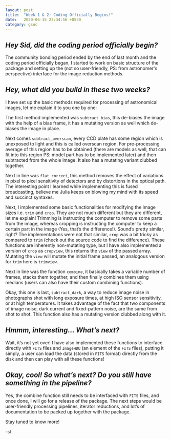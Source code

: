 ```yaml
---
layout: post
title:  "Week 1 & 2: Coding Officially Begins!"
date:   2020-06-15 23:34:56 +0530
category: gsoc
---
```


## *Hey Sid, did the coding period officially begin?*

The community bonding period ended by the end of last month and the coding period officially began, I started to work on basic structure of the package and setting up the (not so user-friendly, PS: from astronomer's perspective) interface for the image reduction methods.

## *Hey, what did you build in these two weeks?*

I have set up the basic methods required for processing of astronomical images, let me explain it to you one by one:

The first method implemented was `subtract_bias`, this de-biases the image with the help of a bias frame, it has a mutating version as well which de-biases the image in place.

Next comes `subtract_overscan`, every CCD plate has some region which is unexposed to light and this is called overscan region. For pre-processing average of this region has to be obtained (there are models as well, that can fit into this region PS: model part has to be implemented later) and then subtracted from the whole image. It also has a mutating variant clubbed together.

Next in line was `flat_correct`, this method removes the effect of variations in pixel to pixel sensitivity of detectors and by distortions in the optical path. The interesting point I learned while implementing this is fused broadcasting, believe me Julia keeps on blowing my mind with its speed and succinct syntaxes.

Next, I implemented some basic functionalities for modifying the image sizes i.e. `trim` and `crop`. They are not much different but they are different, let me explain! Trimming is instructing the computer to remove some parts from the image, whereas cropping is instructing the computer to keep a certain part in the image (Yes, that’s the difference!). Sound’s pretty similar, right? The implementations were not that similar, `crop` was a bit tricky as compared to `trim` (check out the source code to find the difference). These functions are inherently non-mutating type, but I have also implemented a version of `crop` as `cropview`, this returns the `view` of the passed array. Mutating the `view` will mutate the initial frame passed, an analogous version for `trim` here is `trimview`.

Next in line was the function `combine`, it basically takes a variable number of frames, stacks them together, and then finally combines them using medians (users can also have their custom combining functions).

Okay, this one is last, `subtract_dark`, a way to reduce image noise in photographs shot with long exposure times, at high ISO sensor sensitivity, or at high temperatures. It takes advantage of the fact that two components of image noise, dark current and fixed-pattern noise, are the same from shot to shot. This function also has a mutating version clubbed along with it.

## *Hmmm, interesting… What’s next?*

Wait, it’s not yet over! I have also implemented these functions to interface directly with `FITS` files and `ImageHDU` (an element of the `FITS` files), putting it simply, a user can load the data (stored in `FITS` format) directly from the disk and then can play with all these functions!

## *Okay, cool! So what’s next? Do you still have something in the pipeline?*

Yes, the combine function still needs to be interfaced with `FITS` files, and once done, I will go for a release of the package. The next steps would be user-friendly processing pipelines, iterator reductions, and lot’s of documentation to be packed up together with the package.

Stay tuned to know more!

-sl
